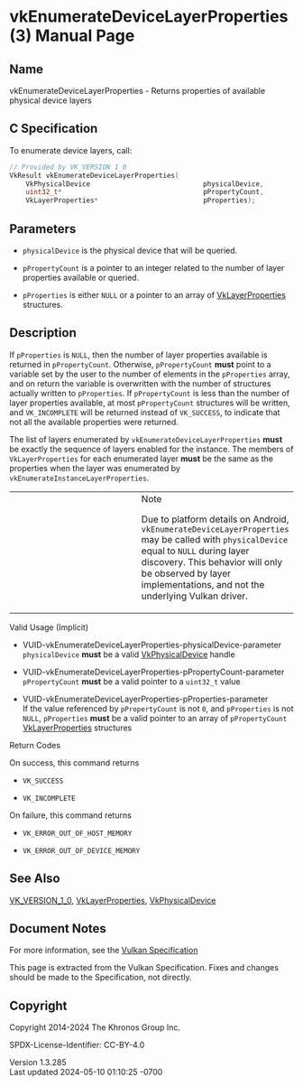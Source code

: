 # vkEnumerateDeviceLayerProperties(3) Manual Page

## Name

vkEnumerateDeviceLayerProperties - Returns properties of available
physical device layers



## <a href="#_c_specification" class="anchor"></a>C Specification

To enumerate device layers, call:

``` c
// Provided by VK_VERSION_1_0
VkResult vkEnumerateDeviceLayerProperties(
    VkPhysicalDevice                            physicalDevice,
    uint32_t*                                   pPropertyCount,
    VkLayerProperties*                          pProperties);
```

## <a href="#_parameters" class="anchor"></a>Parameters

- `physicalDevice` is the physical device that will be queried.

- `pPropertyCount` is a pointer to an integer related to the number of
  layer properties available or queried.

- `pProperties` is either `NULL` or a pointer to an array of
  [VkLayerProperties](https://registry.khronos.org/vulkan/specs/1.3-extensions/man/html/VkLayerProperties.html) structures.

## <a href="#_description" class="anchor"></a>Description

If `pProperties` is `NULL`, then the number of layer properties
available is returned in `pPropertyCount`. Otherwise, `pPropertyCount`
**must** point to a variable set by the user to the number of elements
in the `pProperties` array, and on return the variable is overwritten
with the number of structures actually written to `pProperties`. If
`pPropertyCount` is less than the number of layer properties available,
at most `pPropertyCount` structures will be written, and `VK_INCOMPLETE`
will be returned instead of `VK_SUCCESS`, to indicate that not all the
available properties were returned.

The list of layers enumerated by `vkEnumerateDeviceLayerProperties`
**must** be exactly the sequence of layers enabled for the instance. The
members of `VkLayerProperties` for each enumerated layer **must** be the
same as the properties when the layer was enumerated by
`vkEnumerateInstanceLayerProperties`.

<table>
<colgroup>
<col style="width: 50%" />
<col style="width: 50%" />
</colgroup>
<tbody>
<tr class="odd">
<td class="icon"><em></em></td>
<td class="content">Note
<p>Due to platform details on Android,
<code>vkEnumerateDeviceLayerProperties</code> may be called with
<code>physicalDevice</code> equal to <code>NULL</code> during layer
discovery. This behavior will only be observed by layer implementations,
and not the underlying Vulkan driver.</p></td>
</tr>
</tbody>
</table>

Valid Usage (Implicit)

- <a
  href="#VUID-vkEnumerateDeviceLayerProperties-physicalDevice-parameter"
  id="VUID-vkEnumerateDeviceLayerProperties-physicalDevice-parameter"></a>
  VUID-vkEnumerateDeviceLayerProperties-physicalDevice-parameter  
  `physicalDevice` **must** be a valid
  [VkPhysicalDevice](https://registry.khronos.org/vulkan/specs/1.3-extensions/man/html/VkPhysicalDevice.html) handle

- <a
  href="#VUID-vkEnumerateDeviceLayerProperties-pPropertyCount-parameter"
  id="VUID-vkEnumerateDeviceLayerProperties-pPropertyCount-parameter"></a>
  VUID-vkEnumerateDeviceLayerProperties-pPropertyCount-parameter  
  `pPropertyCount` **must** be a valid pointer to a `uint32_t` value

- <a href="#VUID-vkEnumerateDeviceLayerProperties-pProperties-parameter"
  id="VUID-vkEnumerateDeviceLayerProperties-pProperties-parameter"></a>
  VUID-vkEnumerateDeviceLayerProperties-pProperties-parameter  
  If the value referenced by `pPropertyCount` is not `0`, and
  `pProperties` is not `NULL`, `pProperties` **must** be a valid pointer
  to an array of `pPropertyCount`
  [VkLayerProperties](https://registry.khronos.org/vulkan/specs/1.3-extensions/man/html/VkLayerProperties.html) structures

Return Codes

On success, this command returns  
- `VK_SUCCESS`

- `VK_INCOMPLETE`

On failure, this command returns  
- `VK_ERROR_OUT_OF_HOST_MEMORY`

- `VK_ERROR_OUT_OF_DEVICE_MEMORY`

## <a href="#_see_also" class="anchor"></a>See Also

[VK_VERSION_1_0](https://registry.khronos.org/vulkan/specs/1.3-extensions/man/html/VK_VERSION_1_0.html),
[VkLayerProperties](https://registry.khronos.org/vulkan/specs/1.3-extensions/man/html/VkLayerProperties.html),
[VkPhysicalDevice](https://registry.khronos.org/vulkan/specs/1.3-extensions/man/html/VkPhysicalDevice.html)

## <a href="#_document_notes" class="anchor"></a>Document Notes

For more information, see the <a
href="https://registry.khronos.org/vulkan/specs/1.3-extensions/html/vkspec.html#vkEnumerateDeviceLayerProperties"
target="_blank" rel="noopener">Vulkan Specification</a>

This page is extracted from the Vulkan Specification. Fixes and changes
should be made to the Specification, not directly.

## <a href="#_copyright" class="anchor"></a>Copyright

Copyright 2014-2024 The Khronos Group Inc.

SPDX-License-Identifier: CC-BY-4.0

Version 1.3.285  
Last updated 2024-05-10 01:10:25 -0700
